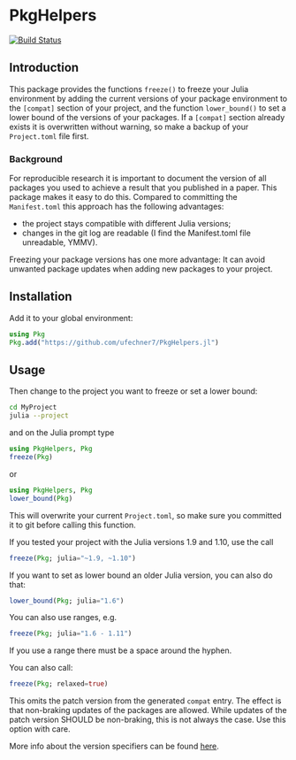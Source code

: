 # PkgHelpers

[![Build Status](https://github.com/ufechner7/PkgHelpers.jl/actions/workflows/CI.yml/badge.svg?branch=main)](https://github.com/ufechner7/PkgHelpers.jl/actions/workflows/CI.yml?query=branch%3Amain)

## Introduction
This package provides the functions `freeze()` to freeze your Julia environment by adding the current versions of your package environment to the `[compat]` section of your project, and the function `lower_bound()` to set a lower bound of the versions of your packages.
If a `[compat]` section already exists it is overwritten without warning, so make a backup of your `Project.toml` file first.

### Background
For reproducible research it is important to document the version of all packages you used to
achieve a result that you published in a paper. This package makes it easy to do this. Compared to committing the `Manifest.toml` this approach has the following advantages:

- the project stays compatible with different Julia versions;
- changes in the git log are readable (I find the Manifest.toml file unreadable, YMMV).

Freezing your package versions has one more advantage: It can avoid unwanted package updates when adding new packages to your project.


## Installation

Add it to your global environment:  
```julia
using Pkg
Pkg.add("https://github.com/ufechner7/PkgHelpers.jl")
```
## Usage

Then change to the project you want to freeze or set a lower bound:
```bash
cd MyProject
julia --project
```
and on the Julia prompt type
```julia
using PkgHelpers, Pkg
freeze(Pkg)
```
or
```julia
using PkgHelpers, Pkg
lower_bound(Pkg)
```
This will overwrite your current `Project.toml`, so make sure you committed it to git before calling this function.

If you tested your project with the Julia versions 1.9 and 1.10, use the call
```julia
freeze(Pkg; julia="~1.9, ~1.10")
```
If you want to set as lower bound an older Julia version, you can also do that:
```julia
lower_bound(Pkg; julia="1.6")
```
You can also use ranges, e.g.
```julia
freeze(Pkg; julia="1.6 - 1.11")
```
If you use a range there must be a space around the hyphen.

You can also call:
```julia
freeze(Pkg; relaxed=true)
```
This omits the patch version from the generated `compat` entry. The effect is that non-braking updates of the packages are allowed. While updates of the patch version SHOULD be non-braking, this is not always the case. Use this option with care.

More info about the version specifiers can be found [here](https://pkgdocs.julialang.org/v1/compatibility/).
